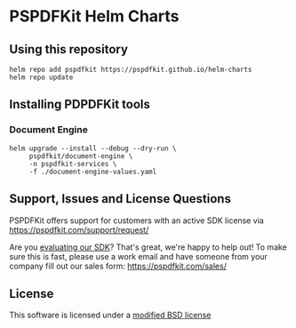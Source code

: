 # PSPDFKit Helm Charts

## Using this repository

```
helm repo add pspdfkit https://pspdfkit.github.io/helm-charts
helm repo update
```

## Installing PDPDFKit tools

### Document Engine

```
helm upgrade --install --debug --dry-run \
     pspdfkit/document-engine \
     -n pspdfkit-services \
     -f ./document-engine-values.yaml
```
## Support, Issues and License Questions

PSPDFKit offers support for customers with an active SDK license via https://pspdfkit.com/support/request/

Are you [evaluating our SDK](https://pspdfkit.com/try/)? That's great, we're happy to help out! To make sure this is fast, please use a work email and have someone from your company fill out our sales form: https://pspdfkit.com/sales/

## License

This software is licensed under a [modified BSD license](LICENSE)
